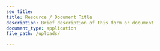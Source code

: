 ```yaml
---
seo_title: 
title: Resource / Document Title
description: Brief description of this form or document
document_type: application
file_path: /uploads/

---
```

